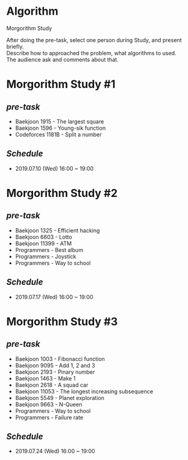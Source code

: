 # Algorithm  
Morgorithm Study  

After doing the pre-task, select one person during Study, and present briefly.  
Describe how to approached the problem, what algorithms to used.  
The audience ask and comments about that.

# Morgorithm Study #1  
## *pre-task*  
+ Baekjoon 1915 - The largest square  
+ Baekjoon 1596 - Young-sik function  
+ Codeforces 1181B - Split a number  

## *Schedule*  
+ 2019.07.10 (Wed) 16:00 ~ 19:00  

# Morgorithm Study #2  
## *pre-task*  
+ Baekjoon 1325 - Efficient hacking  
+ Baekjoon 6603 - Lotto  
+ Baekjoon 11399 - ATM  
+ Programmers - Best album  
+ Programmers - Joystick  
+ Programmers - Way to school 

## *Schedule*  
+ 2019.07.17 (Wed) 16:00 ~ 19:00

# Morgorithm Study #3
## *pre-task*
+ Baekjoon 1003 - Fibonacci function
+ Baekjoon 9095 - Add 1, 2 and 3
+ Baekjoon 2193 - Pinary number
+ Baekjoon 1463 - Make 1
+ Baekjoon 2618 - A squad car
+ Baekjoon 11053 - The longest increasing subsequence
+ Baekjoon 5549 - Planet exploration
+ Baekjoon 9663 - N-Queen
+ Programmers - Way to school
+ Programmers - Failure rate

## *Schedule*  
+ 2019.07.24 (Wed) 16:00 ~ 19:00
